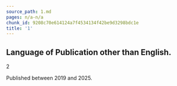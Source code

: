 ```yaml
---
source_path: 1.md
pages: n/a-n/a
chunk_id: 9208c70e614124a7f4534134f42be9d3298bdc1e
title: '1'
---
```

## Language of Publication other than English.

2

Published between 2019 and 2025.
